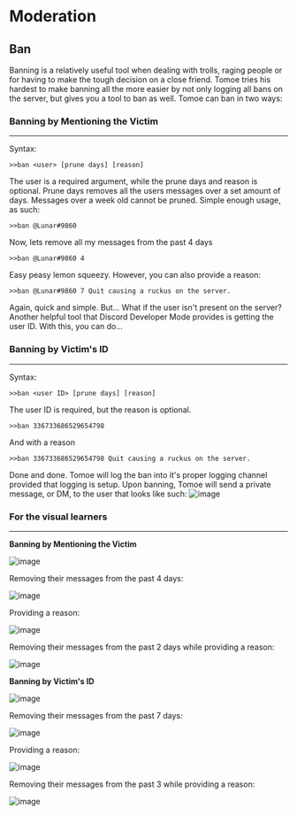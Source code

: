 # Moderation

## Ban

Banning is a relatively useful tool when dealing with trolls, raging people or for having to make the tough decision on a close friend. Tomoe tries his hardest to make banning all the more easier by not only logging all bans on the server, but gives you a tool to ban as well. Tomoe can ban in two ways:

### Banning by Mentioning the Victim

<hr>
Syntax:

```
>>ban <user> [prune days] [reason]
```

The user is a required argument, while the prune days and reason is optional. Prune days removes all the users messages over a set amount of days. Messages over a week old cannot be pruned. Simple enough usage, as such:

```
>>ban @Lunar#9860
```

Now, lets remove all my messages from the past 4 days

```
>>ban @Lunar#9860 4
```

Easy peasy lemon squeezy. However, you can also provide a reason:

```
>>ban @Lunar#9860 7 Quit causing a ruckus on the server.
```

Again, quick and simple. But... What if the user isn't present on the server? Another helpful tool that Discord Developer Mode provides is getting the user ID. With this, you can do...

### Banning by Victim's ID

<hr>
Syntax:

```
>>ban <user ID> [prune days] [reason]
```

The user ID is required, but the reason is optional.

```
>>ban 336733686529654798
```

And with a reason

```
>>ban 336733686529654798 Quit causing a ruckus on the server.
```

Done and done. Tomoe will log the ban into it's proper logging channel provided that logging is setup. Upon banning, Tomoe will send a private message, or DM, to the user that looks like such:
![image](https://user-images.githubusercontent.com/46751150/93417282-53d7d980-f86d-11ea-8f3f-66e7b4faaaab.png)

### For the visual learners
<hr>

**Banning by Mentioning the Victim**

![image](https://user-images.githubusercontent.com/46751150/93636680-f7360500-f9b9-11ea-84a2-e7921f7470c6.png)

Removing their messages from the past 4 days:

![image](https://user-images.githubusercontent.com/46751150/93636775-1df43b80-f9ba-11ea-82c3-ab4a7c038744.png)

Providing a reason:

![image](https://user-images.githubusercontent.com/46751150/93636880-467c3580-f9ba-11ea-9a4d-bb10da158cd1.png)

Removing their messages from the past 2 days while providing a reason:

![image](https://user-images.githubusercontent.com/46751150/93637023-8216ff80-f9ba-11ea-9874-823c40ccc286.png)

**Banning by Victim's ID**

![image](https://user-images.githubusercontent.com/46751150/93637209-d02c0300-f9ba-11ea-90f7-58f67ca44a7e.png)

Removing their messages from the past 7 days:

![image](https://user-images.githubusercontent.com/46751150/93656742-29635900-f9f2-11ea-9216-2b780975d7da.png)

Providing a reason:

![image](https://user-images.githubusercontent.com/46751150/93656815-c9b97d80-f9f2-11ea-89a1-d0e65f10e171.png)

Removing their messages from the past 3 while providing a reason:

![image](https://user-images.githubusercontent.com/46751150/93656764-6b8c9a80-f9f2-11ea-882b-7c365e294eb5.png)

